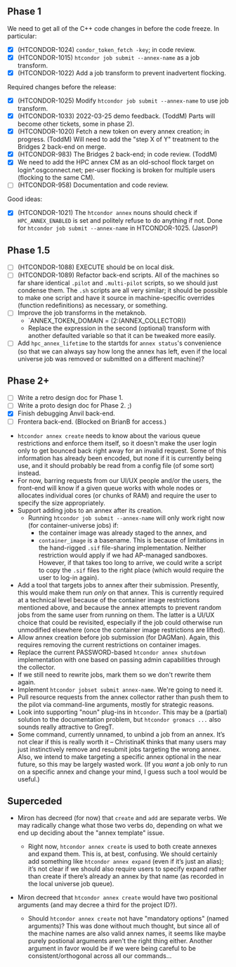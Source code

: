 Phase 1
-------

We need to get all of the C++ code changes in before the code freeze.
In particular:
- [x]  (HTCONDOR-1024)  `condor_token_fetch -key`; in code review.
- [x]  (HTCONDOR-1015)  `htcondor job submit --annex-name` as a job transform.
- [x]  (HTCONDOR-1022)  Add a job transform to prevent inadvertent flocking.

Required changes before the release:
- [x]  (HTCONDOR-1025)  Modify `htcondor job submit --annex-name` to use job transform.
- [x]  (HTCONDOR-1033)  2022-03-25 demo feedback.  (ToddM)  Parts will become other tickets, some in
       phase 2).
- [x]  (HTCONDOR-1020)  Fetch a new token on every annex creation;
       in progress.  (ToddM)  Will need to add the "step X of Y" treatment
       to the Bridges 2 back-end on merge.
- [x]  (HTCONDOR-983)   The Bridges 2 back-end; in code review.  (ToddM)         
- [x]  We need to add the HPC annex CM as an old-school flock target on login*.osgconnect.net;
       per-user flocking is broken for multiple users (flocking to the same CM).
- [ ]  (HTCONDOR-958)   Documentation and code review.

Good ideas:
- [x]  (HTCONDOR-1021)  The `htcondor annex` nouns should check if `HPC_ANNEX_ENABLED`
       is set and politely refuse to do anything if not.  Done for `htcondor job submit --annex-name`
       in HTCONDOR-1025.  (JasonP)

Phase 1.5
---------

- [ ]  (HTCONDOR-1088)  EXECUTE should be on local disk.
- [ ]  (HTCONDOR-1089)  Refactor back-end scripts.  All of the machines so far share identical
       `.pilot` and `.multi-pilot` scripts, so we should just condense them.
       The `.sh` scripts are all very similar; it should be possible to make
       one script and have it source in machine-specific overrides (function
       redefinitions) as necessary, or something.
- [ ] Improve the job transforms in the metaknob.
  - `ANNEX_TOKEN_DOMAIN = $(2:$(ANNEX_COLLECTOR))
  - Replace the expression in the second (optional) transform with another
    defaulted variable so that it can be tweaked more easily.
- [ ] Add `hpc_annex_lifetime` to the startds for `annex status`'s convenience
  (so that we can always say how long the annex has left, even if the local
  universe job was removed or submitted on a different machine)?

Phase 2+
--------

- [ ]  Write a retro design doc for Phase 1.
- [ ]  Write a proto design doc for Phase 2. ;)
- [x]  Finish debugging Anvil back-end.
- [ ]  Frontera back-end.  (Blocked on BrianB for access.)
- `htcondor annex create` needs to know about the various queue restrictions
  and enforce them itself, so it doesn't make the user login only to get
  bounced back right away for an invalid request.  Some of this information
  has already been encoded, but none if it is currently being use, and it
  should probably be read from a config file   (of some sort) instead.
- For now, barring requests from our UI/UX people and/or the users, the
  front-end will know if a given queue works with whole nodes or allocates
  individual cores (or chunks of RAM) and require the user to specify the
  size appropriately.
- Support adding jobs to an annex after its creation.
  - Running `htcondor job submit --annex-name` will only work right now
    (for container-universe jobs) if:
    - the container image was already staged to the annex, and
    - `container_image` is a basename.
    This is because of limitations in the hand-rigged `.sif` file-sharing
    implementation.  Neither restriction would apply if we had AP-managed
    sandboxes.  However, if that takes too long to arrive, we could write
    a script to copy the `.sif` files to the right place (which would require
    the user to log-in again).
- Add a tool that targets jobs to annex after their submission.  Presently,
  this would make them run _only_ on that annex.  This is currently required
  at a technical level because of the container image restrictions mentioned
  above, and because the annex attempts to prevent random jobs from the same
  user from running on them.  The latter is a UI/UX choice that could be
  revisited, especially if the job could otherwise run unmodified elsewhere
  (once the container image restrictions are lifted).
- Allow annex creation before job submission (for DAGMan).  Again, this
  requires removing the current restrictions on container images.
- Replace the current PASSWORD-based `htcondor annex shutdown` implementation
  with one based on passing admin capabilities through the collector.
- If we still need to rewrite jobs, mark them so we don't rewrite them again.
- Implement `htcondor jobset submit annex-name`.  We're going to need it.
- Pull resource requests from the annex collector rather than push them to
  the pilot via command-line arguments, mostly for strategic reasons.
- Look into supporting "noun" plug-ins in `htcondor`.  This may be a (partial)
  solution to the documentation problem, but `htcondor gromacs ...` also
  sounds really attractive to GregT.
- Some command, currently unnamed, to unbind a job from an annex.  It’s not
  clear if this is really worth it – ChristinaK thinks that many users may
  just instinctively remove and resubmit jobs targeting the wrong annex.  Also,
  we intend to make targeting a specific annex optional in the near future, so
  this may be largely wasted work.  (If you _want_ a job only to run on a
  specific annex and change your mind, I guess such a tool would be useful.)

Superceded
----------

- Miron has decreed (for now) that `create` and `add` are separate verbs.  We may
  radically change what those two verbs do, depending on what we end up deciding
  about the "annex template" issue.
  - Right now, `htcondor annex create` is used to both create annexes and expand
    them.  This is, at best, confusing.  We should certainly add something like
    `htcondor annex expand` (even if it’s just an alias); it’s not clear if we
    should also require users to specify expand rather than create if there’s
    already an annex by that name (as recorded in the local universe job queue).

- Miron decreed that `htcondor annex create` would have two positional arguments
  (and may decree a third for the project ID?). 
  - Should `htcondor annex create` not have "mandatory options" (named
    arguments)?  This was done without much thought, but since all of the
    machine names are also valid annex names, it seems like maybe
    purely postional arguments aren't the right thing either.  Another argument
    in favor would be if we were being careful to be consistent/orthogonal
  across all our commands...
